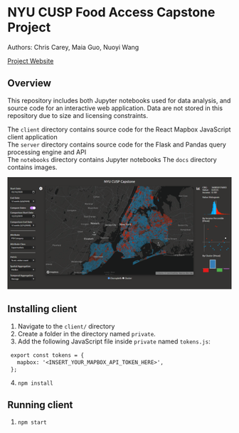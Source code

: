 # NYU CUSP Food Access Capstone Project

Authors: Chris Carey, Maia Guo, Nuoyi Wang

[Project Website](https://chriscarey.tech/nyu/capstone)

## Overview

This repository includes both Jupyter notebooks used for data analysis, and source code for an interactive web application. Data are not stored in this repository due to size and licensing constraints.

The `client` directory contains source code for the React Mapbox JavaScript client application\
The `server` directory contains source code for the Flask and Pandas query processing engine and API\
The `notebooks` directory contains Jupyter notebooks
The `docs` directory contains images.

![Screenshot of Client Application](./docs/app1.png)

## Installing client

 1. Navigate to the `client/` directory
 2. Create a folder in the directory named `private`.
 3. Add the following JavaScript file inside `private` named `tokens.js`:
 ```
  export const tokens = {
    mapbox: '<INSERT_YOUR_MAPBOX_API_TOKEN_HERE>',
  };
 ```
 4. `npm install`


## Running client

 1. `npm start`
